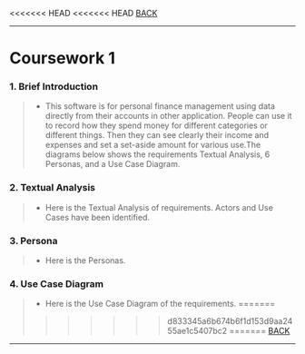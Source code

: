 <<<<<<< HEAD
<<<<<<< HEAD
[BACK](../README.md)
***
# Coursework 1
### 1. Brief Introduction
> - This software is for personal finance management using data directly from their accounts in other application. People can use it to record how they spend money for different categories or different things. Then they can see clearly their income and expenses and set a set-aside amount for various use.The diagrams below shows the requirements Textual Analysis, 6 Personas, and a Use Case Diagram. 


### 2. Textual Analysis
>- Here is the Textual Analysis of requirements. Actors and Use Cases have been identified.


### 3. Persona
>- Here is the Personas. 


### 4. Use Case Diagram
>- Here is the Use Case Diagram of the requirements.
=======
>>>>>>> d833345a6b674b6f1d153d9aa2455ae1c5407bc2
=======
[BACK](../README.md)
***